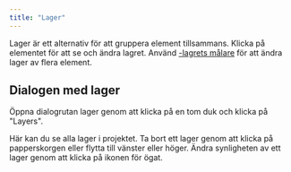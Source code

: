 ```yaml
---
title: "Lager"
---
```


Lager är ett alternativ för att gruppera element tillsammans. Klicka på elementet för att se och ändra lagret. Använd [-lagrets målare](painters/layer.md) för att ändra lager av flera element.

## Dialogen med lager

Öppna dialogrutan lager genom att klicka på en tom duk och klicka på "Layers".

Här kan du se alla lager i projektet. Ta bort ett lager genom att klicka på papperskorgen eller flytta till vänster eller höger. Ändra synligheten av ett lager genom att klicka på ikonen för ögat.
